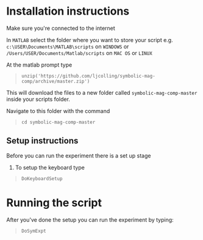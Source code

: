 # Installation instructions 

Make sure you're connected to the internet

In `MATLAB` select the folder where you want to store your script e.g.
`c:\USER\Documents\MATLAB\scripts` on `WINDOWS` or
`/Users/USER/Documents/Matlab/scripts` on `MAC OS` or `LINUX`

At the matlab prompt type
> `unzip('https://github.com/ljcolling/symbolic-mag-comp/archive/master.zip')`

This will download the files to a new folder called `symbolic-mag-comp-master` inside your scripts folder.

Navigate to this folder with the command
> `cd symbolic-mag-comp-master`

## Setup instructions

Before you can run the experiment there is a set up stage

1. To setup the keyboard type
> `DoKeyboardSetup`

# Running the script

After you've done the setup you can run the experiment by typing:
> `DoSymExpt`
